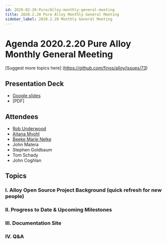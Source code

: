 ```yaml
---
id: 2020-02-20-Pure/Alloy-monthly-general-meeting
title: 2020.2.20 Pure Alloy Monthly General Meeting
sidebar_label: 2020.2.20 Monthly General Meeting
---
```



# Agenda 2020.2.20 Pure Alloy Monthly General Meeting

[Suggest more topics here] (https://github.com/finos/alloy/issues/73)

## Presentation Deck
* [Google slides](https://docs.google.com/presentation/d/11GBLoE_kPVQMw4TAni2NOZY5YnJIvwlHu-x3UKgAB70/edit#slide=id.g7e1198a920_0_44)
* [PDF]

## Attendees
* [Rob Underwood](https://github.com/brooklynrob)
* [Aitana Myohl](https://github.com/aitana16)
* [Beeke Marie Nelke](https://github.com/beekemarie)
* John Matera
* Stephen Goldbaum
* Tom Schady
* John Coghlan


## Topics

### I. Alloy Open Source Project Background (quick refresh for new people)

### II. Progress to Date & Upcoming Milestones

### III. Documentation Site

### IV. Q&A
